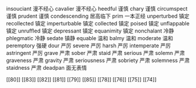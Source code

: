 




insouciant 漫不经心
cavalier 漫不经心
heedful 谨慎
chary 谨慎
circumspect 谨慎
prudent 谨慎
condescending 居高临下
prim 一本正经
unperturbed 镇定
recollected 镇定
imperturbable 镇定
collected 镇定
poised 镇定
unflappable 镇定
unruffled 镇定
depressant 镇定
equanimity 镇定
nonchalant 冷静
phlegmatic 冷静
sedate 镇静
equable 温和
balmy 温和
moderate 温和
peremptory 强硬
dour 严厉
severe 严厉
harsh 严厉
intemperate 严厉
astringent 严厉
grave 严肃
sober 严肃
staid 严肃
serious 严肃
solemn 严肃
graveness 严肃
gravity 严肃
seriousness 严肃
sobriety 严肃
solemness 严肃
staidness 严肃
deadpan 面无表情

[[80]]
[[83]]
[[82]]
[[81]]
[[79]]
[[85]]
[[78]]
[[76]]
[[75]]
[[74]]